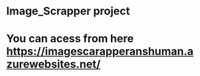 # Image_Scrapper project 
#  You can acess from here https://imagescarapperanshuman.azurewebsites.net/
